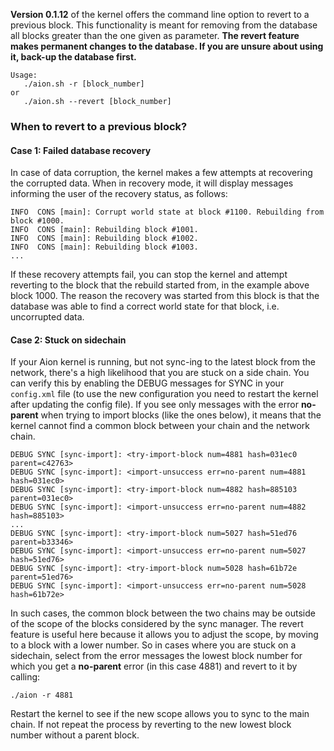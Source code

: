 **Version 0.1.12** of the kernel offers the command line option to revert to a previous block. This functionality is meant for removing from the database all blocks greater than the one given as parameter. **The revert feature makes permanent changes to the database. If you are unsure about using it, back-up the database first.**

```
Usage: 
   ./aion.sh -r [block_number]
or
   ./aion.sh --revert [block_number]
```

### When to revert to a previous block?

#### Case 1: Failed database recovery
In case of data corruption, the kernel makes a few attempts at recovering the corrupted data.
When in recovery mode, it will display messages informing the user of the recovery status, as follows:
```
INFO  CONS [main]: Corrupt world state at block #1100. Rebuilding from block #1000.
INFO  CONS [main]: Rebuilding block #1001.
INFO  CONS [main]: Rebuilding block #1002.
INFO  CONS [main]: Rebuilding block #1003.
...
```
If these recovery attempts fail, you can stop the kernel and attempt reverting to the block that the rebuild started from, in the example above block 1000. The reason the recovery was started from this block is that the database was able to find a correct world state for that block, i.e. uncorrupted data.

#### Case 2: Stuck on sidechain

If your Aion kernel is running, but not sync-ing to the latest block from the network, there's a high likelihood that you are stuck on a side chain. You can verify this by enabling the DEBUG messages for SYNC in your `config.xml` file (to use the new configuration you need to restart the kernel after updating the config file).
If you see only messages with the error **no-parent** when trying to import blocks (like the ones below), it means that the kernel cannot find a common block between your chain and the network chain.
```
DEBUG SYNC [sync-import]: <try-import-block num=4881 hash=031ec0 parent=c42763>
DEBUG SYNC [sync-import]: <import-unsuccess err=no-parent num=4881 hash=031ec0>
DEBUG SYNC [sync-import]: <try-import-block num=4882 hash=885103 parent=031ec0>
DEBUG SYNC [sync-import]: <import-unsuccess err=no-parent num=4882 hash=885103>
...
DEBUG SYNC [sync-import]: <try-import-block num=5027 hash=51ed76 parent=b33346>
DEBUG SYNC [sync-import]: <import-unsuccess err=no-parent num=5027 hash=51ed76>
DEBUG SYNC [sync-import]: <try-import-block num=5028 hash=61b72e parent=51ed76>
DEBUG SYNC [sync-import]: <import-unsuccess err=no-parent num=5028 hash=61b72e>
```
In such cases, the common block between the two chains may be outside of the scope of the blocks considered by the sync manager. The revert feature is useful here because it allows you to adjust the scope, by moving to a block with a lower number. So in cases where you are stuck on a sidechain, select from the error messages the lowest block number for which you get a **no-parent** error (in this case 4881) and revert to it by calling:
```
./aion -r 4881
```
Restart the kernel to see if the new scope allows you to sync to the main chain. If not repeat the process by reverting to the new lowest block number without a parent block.
